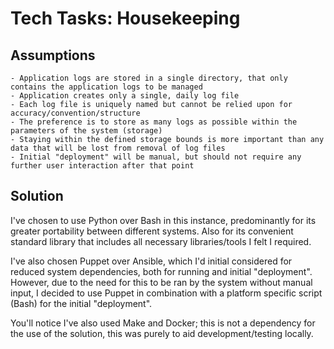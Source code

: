 # Tech Tasks: Housekeeping

## Assumptions

    - Application logs are stored in a single directory, that only contains the application logs to be managed
    - Application creates only a single, daily log file
    - Each log file is uniquely named but cannot be relied upon for accuracy/convention/structure
    - The preference is to store as many logs as possible within the parameters of the system (storage)
    - Staying within the defined storage bounds is more important than any data that will be lost from removal of log files
    - Initial "deployment" will be manual, but should not require any further user interaction after that point

## Solution

I've chosen to use Python over Bash in this instance, predominantly for its greater portability between different systems. Also for its convenient standard library that includes all necessary libraries/tools I felt I required.

I've also chosen Puppet over Ansible, which I'd initial considered for reduced system dependencies, both for running and initial "deployment". However, due to the need for this to be ran by the system without manual input, I decided to use Puppet in combination with a platform specific script (Bash) for the initial "deployment".

You'll notice I've also used Make and Docker; this is not a dependency for the use of the solution, this was purely to aid development/testing locally.
